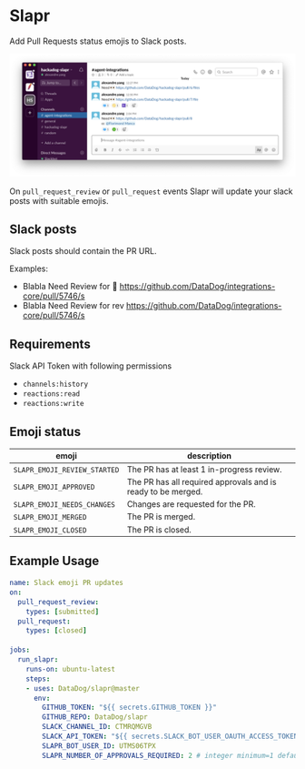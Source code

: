 # Slapr

Add Pull Requests status emojis to Slack posts.

<img src="docs/images/example_screenshot.png"  alt="Example Screenshot" />

On `pull_request_review` or `pull_request` events Slapr will update your slack posts with suitable emojis.

## Slack posts

Slack posts should contain the PR URL.

Examples:

- Blabla Need Review for :eyes: https://github.com/DataDog/integrations-core/pull/5746/s
- Blabla Need Review for rev https://github.com/DataDog/integrations-core/pull/5746/s

## Requirements

Slack API Token with following permissions

- `channels:history`
- `reactions:read`
- `reactions:write`

## Emoji status

| emoji                        | description                                                  |
|------------------------------|--------------------------------------------------------------|
| `SLAPR_EMOJI_REVIEW_STARTED` | The PR has at least 1 in-progress review.                    |
| `SLAPR_EMOJI_APPROVED`             | The PR has all required approvals and is ready to be merged. |
| `SLAPR_EMOJI_NEEDS_CHANGES`        | Changes are requested for the PR.                            |
| `SLAPR_EMOJI_MERGED`               | The PR is merged.                                            |
| `SLAPR_EMOJI_CLOSED`               | The PR is closed.                                            |

## Example Usage

```yaml
name: Slack emoji PR updates
on:
  pull_request_review:
    types: [submitted]
  pull_request:
    types: [closed]

jobs:
  run_slapr:
    runs-on: ubuntu-latest
    steps:
    - uses: DataDog/slapr@master
      env:
        GITHUB_TOKEN: "${{ secrets.GITHUB_TOKEN }}"
        GITHUB_REPO: DataDog/slapr
        SLACK_CHANNEL_ID: CTMRQMGVB
        SLACK_API_TOKEN: "${{ secrets.SLACK_BOT_USER_OAUTH_ACCESS_TOKEN }}"
        SLAPR_BOT_USER_ID: UTMS06TPX
        SLAPR_NUMBER_OF_APPROVALS_REQUIRED: 2 # integer minimum=1 default=1. The number of approvals that are required for the approval emoji to be added in Slack
```

